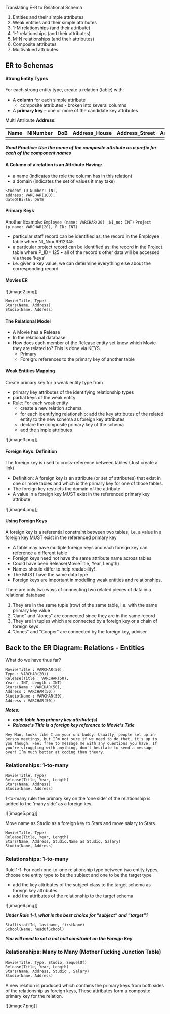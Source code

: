 
Translating E-R to Relational Schema

1. Entities and their simple attributes
2. Weak entities and their simple attributes
3. 1-M relationships (and their attribute)
4. 1-1 relationships (and their attributes)
5. M-N relationships (and their attributes)
6. Composite attributes
7. Multivalued attributes

## ER to Schemas

#### Strong Entity Types
For each strong entity type, create a relation (table) with:
- A **column** for each simple attribute
	- composite attributes - broken into several columns 
- A **primary key** – one or more of the candidate key attributes

Multi Attribute **Address**:

| Name | NINumber | DoB | Address_House | Address_Street | Address_City |
| ---- | -------- | --- | ------------- | -------------- | ------------ |
|      |          |     |               |                |              |

***Good Practice: Use the name of the composite attribute as a prefix for each of the component names***
#### A Column of a relation is an Attribute Having:
- a name (indicates the role the column has in this relation)
- a domain (indicates the set of values it may take) 

```
Student_ID_Number: INT, 
address: VARCHAR(100), 
dateOfBirth: DATE
```

#### Primary Keys
Another Example: 
`Employee (name: VARCHAR(20) ,NI_no: INT)` 
`Project (p_name: VARCHAR(20), P_ID: INT)` 

- particular staff record can be identified as: the record in the Employee table where NI_No= 9912345
- a particular project record can be identified as: the record in the Project table where P_ID= 125 • all of the record's other data will be accessed via these 'keys'
- i.e. given a key value, we can determine everything else about the corresponding record

#### Movies ER
![[image2.png]]

```
Movie(Title, Type)
Stars(Name, Address)
Studio(Name, Address)
```

#### The Relational Model
- A Movie has a Release
- In the relational database
- How does each member of the Release entity set know which Movie they are related to? This is done via KEYS.
	- Primary 
	- Foreign: references to the primary key of another table

#### Weak Entities Mapping
Create primary key for a weak entity type from
- primary key attributes of the identifying relationship types
- partial keys of the weak entity
- Rule: For each weak entity
	- create a new relation schema
	- for each identifying relationship: add the key attributes of the related entity to the new schema as foreign key attributes
	- declare the composite primary key of the schema
	- add the simple attributes

![[image3.png]]

#### Foreign Keys: Definition
The foreign key is used to cross-reference between tables (Just create a link)
- Definition: A foreign key is an attribute (or set of attributes) that exist in one or more tables and which is the primary key for one of those tables.
- The foreign key restricts the domain of the attribute
- A value in a foreign key MUST exist in the referenced primary key attribute

![[image4.png]]

#### Using Foreign Keys
A foreign key is a referential constraint between two tables, i.e. a value in a foreign key MUST exist in the referenced primary key
- A table may have multiple foreign keys and each foreign key can reference a different table
- Foreign keys need not have the same attribute name across tables
- Could have been Release(MovieTitle, Year, Length)
- Names should differ to help readability!
- The MUST have the same data type
- Foreign keys are important in modelling weak entities and relationships.

There are only two ways of connecting two related pieces of data in a relational database
1. They are in the same tuple (row) of the same table, i.e. with the same primary key value
2. "Jane" and "Jones" are connected since they are in the same record
3. They are in tuples which are connected by a foreign key or a chain of foreign keys
4. "Jones" and "Cooper" are connected by the foreign key, adviser
## Back to the ER Diagram: Relations - Entities
What do we have thus far?

```
Movie(Title : VARCHAR(50), 
Type : VARCHAR(20)) 
Release(Title : VARCHAR(50), 
Year : INT, Length : INT)
Stars(Name : VARCHAR(50), 
Address : VARCHAR(50)) 
Studio(Name : VARCHAR(50), 
Address : VARCHAR(50))
```

***Notes:*** 
- ***each table has primary key attribute(s)***
- ***Release's Title is a foreign key reference to Movie's Title***

```
Hey Man, looks like I am your uni buddy. Usually, people set up in-person meetings, but I’m not sure if we need to do that, it's up to you though. Feel free to message me with any questions you have. If you're struggling with anything, don't hesitate to send a message over! I’m much better at coding than theory.
```

### Relationships: 1-to-many

```
Movie(Title, Type)
Release(Title, Year, Length)
Stars(Name, Address)
Studio(Name, Address)
```

1-to-many rule: the primary key on the 'one side' of the relationship is added to the 'many side' as a foreign key.

![[image5.png]]

Move name as Studio as a foreign key to Stars and move salary to Stars.

```
Movie(Title, Type)
Release(Title, Year, Length)
Stars(Name, Address, Studio.Name as Studio, Salary)
Studio(Name, Address)
```

### Relationships: 1-to-many
Rule 1-1: For each one-to-one relationship type between two entity types, choose one entity type to be the subject and one to be the target type
- add the key attributes of the subject class to the target schema as foreign key attributes
- add the attributes of the relationship to the target schema

![[image6.png]]

***Under Rule 1-1, what is the best choice for "subject" and "target"?***

```
Staff(staffId, lastname, firstName)
School(Name, headOfSchool)
```

***You will need to set a not null constraint on the Foreign Key***

### Relationships: Many to Many (Mother Fucking Junction Table)

```
Movie(Title, Type, Studio, SequelOf)
Release(Title, Year, Length)
Stars(Name, Address, Studio , Salary)
Studio(Name, Address)
```

A new relation is produced which contains the primary keys from both sides of the relationship as foreign keys, These attributes form a composite primary key for the relation.

![[image7.png]]

